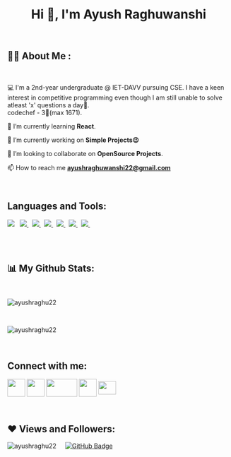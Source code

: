 
<h1 align="center">Hi 👋, I'm Ayush Raghuwanshi</h1>
</h4>

<br>

## 👨‍🎓 About Me :
<br>

💻 I'm a 2nd-year undergraduate @ IET-DAVV pursuing CSE. I have a keen  
    interest in competitive programming even though I am still unable to solve atleast 'x' questions a day🥲.      
    codechef - 3🌟(max 1671).

🌱 I’m currently learning **React**.

🔭 I’m currently working on **Simple Projects😉**

👯 I’m looking to collaborate on **OpenSource Projects**.

📫 How to reach me <b>ayushraghuwanshi22@gmail.com </b>

<br>
<!-- ## Languages and Tools: -->

<h2> Languages and Tools:</h2>
<p align="left"> 
 <a href="https://isocpp.org/" target="-blank"><img src="https://img.icons8.com/color/48/000000/c-plus-plus-logo.png"/></a> &nbsp;
      <a href="https://www.java.com" target="_blank"> <img src="https://img.icons8.com/color/48/000000/java-coffee-cup-logo.png"/> </a> &nbsp;
   <a href="https://www.w3.org/html/" target="_blank"> <img src="https://img.icons8.com/color/48/000000/html-5.png"/> </a>  &nbsp;
    <a href="https://www.w3schools.com/css/" target="_blank"> <img src="https://img.icons8.com/color/48/000000/css3.png"/> </a> &nbsp;
   <a href="https://developer.mozilla.org/en-US/docs/Web/JavaScript" target="_blank"> <img src="https://img.icons8.com/color/48/000000/javascript.png"/> </a> &nbsp;
  <a href="https://getbootstrap.com" target="_blank"> <img src="https://img.icons8.com/color/48/000000/bootstrap.png"/> </a>  &nbsp;
  <!-- <a href="https://reactjs.org/" target="_blank"> <img src="https://raw.githubusercontent.com/devicons/devicon/master/icons/react/react-original-wordmark.svg" alt="react" width="40" height="40"/> </a> &nbsp; -->
  <a href="https://git-scm.com/" target="_blank"> <img src="https://img.icons8.com/color/48/000000/git.png"/> </a>  &nbsp;
   </p>
   
   </br>

</br>
<!-- ## 📊 My Github Stats -->

<h2>📊 My Github Stats:</h2>
</br>
  <!-- <p align="center" ><img  src="https://github-readme-stats.vercel.app/api?username=ayushraghu22&show_icons=true&locale=en" alt="ayushraghu22" />&nbsp;&nbsp; -->
<p><img  src="https://github-readme-stats.vercel.app/api?username=ayushraghu22&show_icons=true&locale=en" alt="ayushraghu22" /></p>
<!-- <p><img align="center" src="https://github-readme-streak-stats.herokuapp.com/?user=ayushraghu22&" alt="ayushraghu22" /></p> -->
<!-- <span><img  src="https://github-readme-streak-stats.herokuapp.com/?user=ayushraghu22&" alt="ayushraghu22" /></span> -->
<br>

  <p><img  src="https://github-readme-stats.vercel.app/api/top-langs?username=ayushraghu22&show_icons=true&locale=en&layout=compact" alt="ayushraghu22" /></p>
 </p>



<br>
<!-- </br></br></br> -->
<!-- ## Connect with me: -->

## Connect with me:
<p align="left">

<a href = "https://www.linkedin.com/in/ayush-raghuwanshi/" target="blank"><img align="center" src="https://img.icons8.com/fluent/48/000000/linkedin.png"  height="40" width="40"/></a>
<a href = "https://twitter.com/ayushraghuwans6" target="blank"><img align="center" src="https://img.icons8.com/fluent/48/000000/twitter.png" height="40" width="40"/></a>
<a href = "https://www.codechef.com/users/ayushraghu22" target="blank" ><img src="https://cdn.codechef.com/images/cc-logo-sd.svg" align="center" height="40" width="70"/></a>
<a href="https://codeforces.com/profile/ayushraghuwanshi22" target="blank"><img align="center" src="https://raw.githubusercontent.com/rahuldkjain/github-profile-readme-generator/master/src/images/icons/Social/codeforces.svg"  height="40" width="40" /></a>
<a href = "https://auth.geeksforgeeks.org/user/ayushraghuwanshi22" target="blank"><img src="https://media.geeksforgeeks.org/wp-content/cdn-uploads/20200617163105/gfg-logo.png" height="30" width="40" align="center"/></a>
<br>


<br>


## ❤ Views and Followers:
<p align="left"> <img src="https://komarev.com/ghpvc/?username=ayushraghu22&label=Profile%20views&color=0e75b6&style=flat" alt="ayushraghu22" /> &nbsp; &nbsp;
<span>
<a href="https://github.com/ayushraghu22?tab=followers"><img src="https://img.shields.io/github/followers/ayushraghu22?style=social" alt="GitHub Badge"></a></span></p>
<br>
